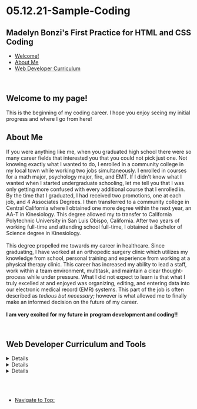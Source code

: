 # 05.12.21-Sample-Coding
<!DOCTYPE html>
<html lang="en">
  <head>
    <meta charset="UTF-8">
     <meta name=“viewport” content=“width=device-width, initial-scale=1.0”>
     <meta http-equiv=“X-UA-Compatible” content=“ie=edge”>
    <link href="style.css" rel="stylesheet" type="text/css">
  </head>
  <body>     
    <nav>
    <div class="main-heading">
      <h1 id="top">Madelyn Bonzi's First Practice for HTML and CSS Coding</h1>
    </div>
    <div class="rel-path-head">
      <ul>
        <li><a href="#Welcome">Welcome!</a></li>
        <li><a href="#About_Me">About Me</a></li>
        <li><a href="#Curriculum">Web Developer Curriculum</a></li>
      </ul>
    </div>
  </nav>
    <br>
    <div class="heading-two">
      <h2 id="Welcome">Welcome to my page! </h2>
    </div>
    <div class="free-text">
      <p>This is the beginning of my coding career. I hope you enjoy seeing my initial progress and where I go from here!</p>
    </div>
    <div class="heading-two">
      <h2 id="About_Me">About Me</h2>
    </div>
    <div class="free-text">
      <p>
        If you were anything like me, when you graduated high school there were so many career fields that interested you that you could not pick just one.
        Not knowing exactly what I wanted to do, I enrolled in a community college in my local town while working two jobs simultaneously.
        I enrolled in courses for a math major, psychology major, fire, and EMT.
        If I didn't know what I wanted when I started undergraduate schooling, let me tell you that I was only getting more confused with every additional course that I enrolled in.
        By the time that I graduated, I had received two promotions, one at each job, and 4 Associates Degrees.
        I then transferred to a community college in Central California where I obtained one more degree within the next year, an AA-T in Kinesiology.
        This degree allowed my to transfer to California Polytechnic University in San Luis Obispo, California.
        After two years of working full-time and attending school full-time, I obtained a Bachelor of Science degree in Kinesiology.
        <br>
        <br>
        This degree propelled me towards my career in healthcare.
        Since graduating, I have worked at an orthopedic surgery clinic which utilizes my knowledge from school, personal training and experience from working at a physical therapy clinic.
        This career has increased my ability to lead a staff, work within a team environment, multitask, and maintain a clear thought-process while under pressure.
        What I did not expect to learn is that what I truly excelled at and enjoyed was organizing, editing, and entering data into our electronic medical record (EMR) systems.
        This part of the job is often described as <em>tedious but necessary</em>; however is what allowed me to finally make an informed decision on the future of my career.
        <br>
        <br>
        <strong> I am very excited for my future in program development and coding!!</strong>
        <br>
      </p>
      <br>
    </div>
    <div class="heading-two">
      <h2 id="Curriculum">Web Developer Curriculum and Tools</h2>
    </div>
    <div class="free-text">
      <form class="dropdown-list" action="index.html" method="post">
       <details>
        <strong><summary> Coding & Programming Courses and Certificates: </summary></strong>
          <ul>
            <li>Introduction to HTML</li>
            <li>Introduction to JavaScript</li>
            <li>Intermediate JavaScript</li>
            <li>Intermediate React</li>
            <li>Intermediate Bootstrap</li>
            <li>Introduction to CSS</li>
            <li>Intermediate CSS </li>
            <li>Advanced CSS Grids</li>
          </ul>
       </details>
       <details>
         <strong><summary> In Progress Coding and Programming Tools: </summary></strong>
           <ul>
              <li>Intermediate to Advanced HTML</li>
              <li>Intermediate to Advanced CSS</li>
              <li>Intermediate to Advanced JavaScript</li>
              <li>ATOM</li>
              <li>GitHub</li>
              <li>Git</li>
          </ul>
        </details>
        <details>
         <strong><summary> Future Coding and Programming Tools/Certificates: </summary></strong>
           <ul>
              <li>Advanced HTML</li>
              <li>Advanced CSS</li>
              <li>Advanced Javascript</li>
              <li>Python</li>
              <li>jQuery</li>
              <li>C++</li>
              <li>Regular expressions/regex</li>
           </ul>
       </details>
      </form>
    </div>
    <br>
    <!-- DROPDOWN LIST NOT WORKING
<div class="free-text">
      <form class="dropdown-list" action="index.html" method="post">
        <h3><label for="next-courses">Next Steps in My Education:</label></h3>
        <select class="next-courses" name="next-courses" id="future-courses">
          <option value="Javascript">Javascript</option>
          <option value="Git">Git</option>
          <option value="GitHub">GitHub</option>
          <option value="React">React</option>
          <option value="Python">Python</option>
        </select>
      </form>
    </div>
--> 
    <br>
     <nav>
       <div class="rel-path-foot">
         <ul>
          <li><a href="#top">Navigate to Top:</a></li>
        </ul>
      </div>
    </nav>
    <br>
  </body>
</html>
